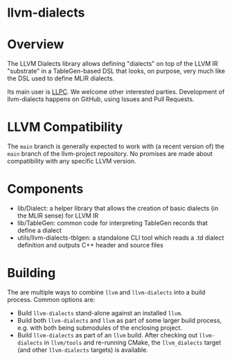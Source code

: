 llvm-dialects
=============

Overview
========
The LLVM Dialects library allows defining "dialects" on top of the LLVM IR
"substrate" in a TableGen-based DSL that looks, on purpose, very much like the
DSL used to define MLIR dialects.

Its main user is [LLPC](https://github.com/GPUOpen-Drivers/llpc). We welcome
other interested parties. Development of llvm-dialects happens on GitHub,
using Issues and Pull Requests.

LLVM Compatibility
==================
The `main` branch is generally expected to work with (a recent version of) the
`main` branch of the llvm-project repository. No promises are made about
compatibility with any specific LLVM version.

Components
==========

- lib/Dialect: a helper library that allows the creation of basic dialects (in
  the MLIR sense) for LLVM IR
- lib/TableGen: common code for interpreting TableGen records that define a
  dialect
- utils/llvm-dialects-tblgen: a standalone CLI tool which reads a .td dialect
  definition and outputs C++ header and source files

Building
========

The are multiple ways to combine `llvm` and `llvm-dialects` into a build process.
Common options are:

- Build `llvm-dialects` stand-alone against an installed `llvm`.
- Build both `llvm-dialects` and `llvm` as part of some larger build process,
  e.g. with both being submodules of the enclosing project.
- Build `llvm-dialects` as part of an `llvm` build. After checking out
  `llvm-dialects` in `llvm/tools` and re-running CMake, the `llvm_dialects`
  target (and other `llvm-dialects` targets) is available.
